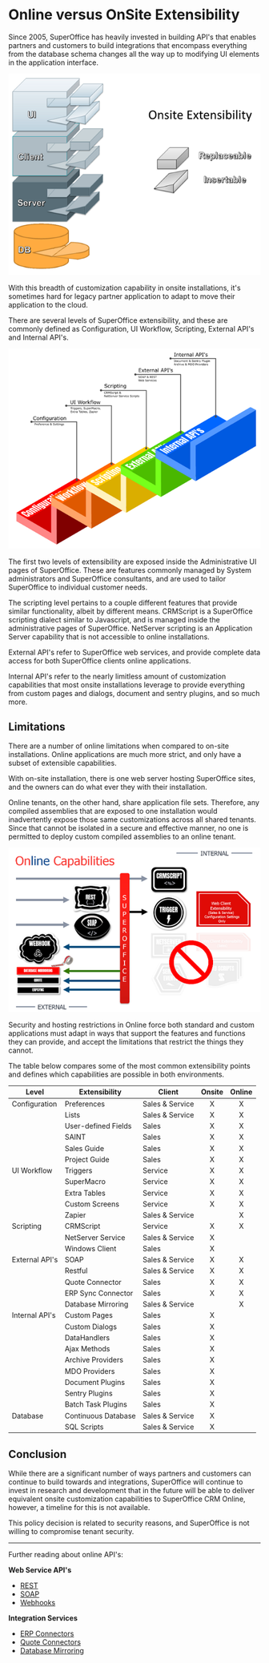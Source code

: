 # Online versus OnSite Extensibility

Since 2005, SuperOffice has heavily invested in building API's that enables partners and customers to build integrations that encompass everything from the database schema changes all the way up to modifying UI elements in the application interface.

![CustomCode](media/web-client-custom-code.png)

With this breadth of customization capability in onsite installations, it's sometimes hard for legacy partner application to adapt to move their application to the cloud.

There are several levels of SuperOffice extensibility, and these are commonly defined as Configuration, UI Workflow, Scripting, External API's and Internal API's.

![ExtensibilityStairs](media/ExtensibilityStairs.png)

The first two levels of extensibility are exposed inside the Administrative UI pages of SuperOffice. These are features commonly managed by System administrators and SuperOffice consultants, and are used to tailor SuperOffice to individual customer needs.

The scripting level pertains to a couple different features that provide similar functionality, albeit by different means. CRMScript is a SuperOffice scripting dialect similar to Javascript, and is managed inside the administrative pages of SuperOffice. NetServer scripting is an Application Server capability that is not accessible to online installations.

External API's refer to SuperOffice web services, and provide complete data access for both SuperOffice clients online applications.

Internal API's refer to the nearly limitless amount of customization capabilities that most onsite installations leverage to provide everything from custom pages and dialogs, document and sentry plugins, and so much more.

## Limitations

There are a number of online limitations when compared to on-site installations. Online applications are much more strict, and only have a subset of extensible capabilities.

With on-site installation, there is one web server hosting SuperOffice sites, and the owners can do what ever they with their installation.

Online tenants, on the other hand, share application file sets. Therefore, any compiled assemblies that are exposed to one installation would inadvertently expose those same customizations across all shared tenants. Since that cannot be isolated in a secure and effective manner, no one is permitted to deploy custom compiled assemblies to an online tenant.

![Online APIs](media/OnlineAPIs.png)

Security and hosting restrictions in Online force both standard and custom applications must adapt in ways that support the features and functions they can provide, and accept the limitations that restrict the things they cannot.

The table below compares some of the most common extensibility points and defines which capabilities are possible in both environments.

|Level           |Extensibility           |Client         |Onsite|Online|
|----------------|------------------------|---------------|:----:|:----:|
|Configuration   |Preferences             |Sales & Service|X|X|
|                |Lists                   |Sales & Service|X|X|
|                |User-defined Fields     |Sales          |X|X|
|                |SAINT                   |Sales          |X|X|
|                |Sales Guide             |Sales          |X|X|
|                |Project Guide           |Sales          |X|X|
|UI Workflow     |Triggers                |Service        |X|X|
|                |SuperMacro              |Service        |X|X|
|                |Extra Tables            |Service        |X|X|
|                |Custom Screens          |Service        |X|X|
|                |Zapier                  |Sales & Service||X|
|Scripting       |CRMScript               |Service        |X|X|
|                |NetServer Service       |Sales & Service|X||
|                |Windows Client          |Sales          |X||
|External API's  |SOAP                    |Sales & Service|X|X|
|                |Restful                 |Sales & Service|X|X|
|                |Quote Connector         |Sales|X|X|
|                |ERP Sync Connector      |Sales|X|X|
|                |Database Mirroring      |Sales & Service||X|
|Internal API's  |Custom Pages            |Sales          |X||
|                |Custom Dialogs          |Sales          |X||
|                |DataHandlers            |Sales          |X||
|                |Ajax Methods            |Sales          |X||
|                |Archive Providers       |Sales          |X||
|                |MDO Providers           |Sales          |X||
|                |Document Plugins        |Sales          |X||
|                |Sentry Plugins          |Sales          |X||
|                |Batch Task Plugins      |Sales          |X||
|Database        |Continuous Database     |Sales & Service|X||
|                |SQL Scripts             |Sales & Service|X||

## Conclusion

While there are a significant number of ways partners and customers can continue to build towards and integrations, SuperOffice will continue to invest in research and development that in the future will be able to deliver equivalent onsite customization capabilities to SuperOffice CRM Online, however, a timeline for this is not available.

This policy decision is related to security reasons, and SuperOffice is not willing to compromise tenant security.

----

Further reading about online API's:

**Web Service API's**

* [REST](../api-reference/restful/index.md)
* [SOAP](../api-reference/soap/index.md)
* [Webhooks](../webhooks/index.md)

**Integration Services**

* [ERP Connectors](../erp-connectors/index.md)
* [Quote Connectors](../quote-connectors/index.md)
* [Database Mirroring](../../../../superoffice-docs/superoffice-docs/docs/mirroring/index.md)

